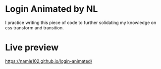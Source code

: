 # Login Animated by NL

I practice writing this piece of code to further solidating my knowledge on css transform and transition.

# Live preview

https://namle102.github.io/login-animated/
